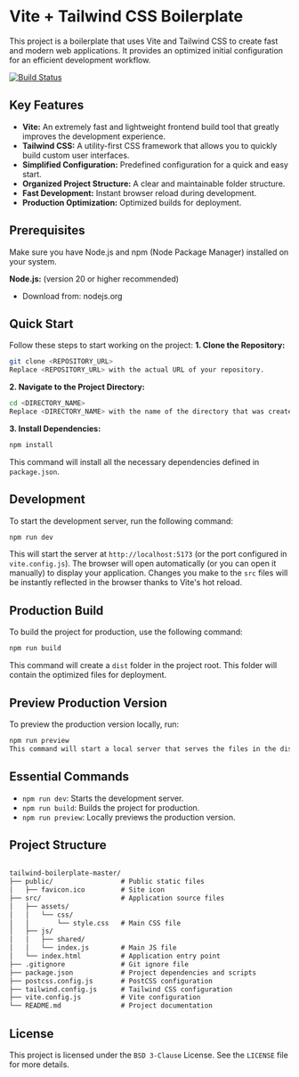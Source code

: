 # Vite + Tailwind CSS Boilerplate

This project is a boilerplate that uses Vite and Tailwind CSS to create fast and modern web applications. It provides an optimized initial configuration for an efficient development workflow.

[![Build Status](https://travis-ci.org/joemccann/dillinger.svg?branch=master)](https://travis-ci.org/joemccann/dillinger)

## Key Features

- **Vite:** An extremely fast and lightweight frontend build tool that greatly improves the development experience.
- **Tailwind CSS:** A utility-first CSS framework that allows you to quickly build custom user interfaces.
- **Simplified Configuration:** Predefined configuration for a quick and easy start.
- **Organized Project Structure:** A clear and maintainable folder structure.
- **Fast Development:** Instant browser reload during development.
- **Production Optimization:** Optimized builds for deployment.

## Prerequisites
Make sure you have Node.js and npm (Node Package Manager) installed on your system.

**Node.js:** (version 20 or higher recommended)
- Download from: nodejs.org

## Quick Start
Follow these steps to start working on the project:
**1. Clone the Repository:**
```sh
git clone <REPOSITORY_URL>
Replace <REPOSITORY_URL> with the actual URL of your repository.
```
**2. Navigate to the Project Directory:**
```sh
cd <DIRECTORY_NAME>
Replace <DIRECTORY_NAME> with the name of the directory that was created when cloning the repository.
```
**3. Install Dependencies:**
```sh
npm install
```
This command will install all the necessary dependencies defined in `package.json`.

## Development
To start the development server, run the following command:
```sh
npm run dev
```
This will start the server at `http://localhost:5173` (or the port configured in `vite.config.js`). The browser will open automatically (or you can open it manually) to display your application. Changes you make to the `src` files will be instantly reflected in the browser thanks to Vite's hot reload.

## Production Build
To build the project for production, use the following command:
```sh
npm run build
```
This command will create a `dist` folder in the project root. This folder will contain the optimized files for deployment.

## Preview Production Version
To preview the production version locally, run:
```sh
npm run preview
This command will start a local server that serves the files in the dist folder.
```

## Essential Commands
- `npm run dev`: Starts the development server.
- `npm run build`: Builds the project for production.
- `npm run preview`: Locally previews the production version.

## Project Structure
```Markdown

tailwind-boilerplate-master/
├── public/                 # Public static files
│   ├── favicon.ico         # Site icon
├── src/                    # Application source files
│   ├── assets/
│   │   └── css/
│   │       └── style.css   # Main CSS file
│   ├── js/                 
│   │   ├── shared/         
│   │   └── index.js        # Main JS file
│   └── index.html          # Application entry point
├── .gitignore              # Git ignore file
├── package.json            # Project dependencies and scripts
├── postcss.config.js       # PostCSS configuration
├── tailwind.config.js      # Tailwind CSS configuration
├── vite.config.js          # Vite configuration
└── README.md               # Project documentation
```

## License
This project is licensed under the `BSD 3-Clause` License. See the `LICENSE` file for more details.